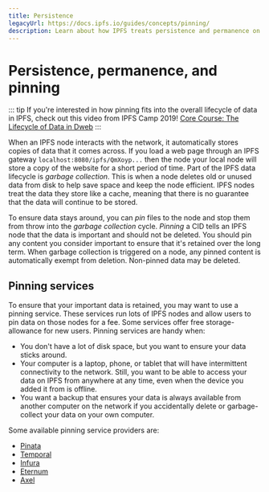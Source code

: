```yaml
---
title: Persistence
legacyUrl: https://docs.ipfs.io/guides/concepts/pinning/
description: Learn about how IPFS treats persistence and permanence on the web, and how pinning can help keep data from being discarded.
---
```


# Persistence, permanence, and pinning

::: tip
If you're interested in how pinning fits into the overall lifecycle of data in IPFS, check out this video from IPFS Camp 2019! [Core Course: The Lifecycle of Data in Dweb](https://www.youtube.com/watch?v=fLUq0RkiTBA)
:::

When an IPFS node interacts with the network, it automatically stores copies of data that it comes across. If you load a web page through an IPFS gateway `localhost:8080/ipfs/QmXoyp...` then the node your local node will store a copy of the website for a short period of time. Part of the IPFS data lifecycle is _garbage collection_. This is when a node deletes old or unused data from disk to help save space and keep the node efficient. IPFS nodes treat the data they store like a cache, meaning that there is no guarantee that the data will continue to be stored.

To ensure data stays around, you can _pin_ files to the node and stop them from throw into the _garbage collection_ cycle. _Pinning_ a CID tells an IPFS node that the data is important and should not be deleted. You should pin any content you consider important to ensure that it's retained over the long term. When garbage collection is triggered on a node, any pinned content is automatically exempt from deletion. Non-pinned data may be deleted.

## Pinning services

To ensure that your important data is retained, you may want to use a pinning service. These services run lots of IPFS nodes and allow users to pin data on those nodes for a fee. Some services offer free storage-allowance for new users. Pinning services are handy when:

- You don't have a lot of disk space, but you want to ensure your data sticks around.
- Your computer is a laptop, phone, or tablet that will have intermittent connectivity to the network. Still, you want to be able to access your data on IPFS from anywhere at any time, even when the device you added it from is offline.
- You want a backup that ensures your data is always available from another computer on the network if you accidentally delete or garbage-collect your data on your own computer.

Some available pinning service providers are:

- [Pinata](https://pinata.cloud/)
- [Temporal](https://temporal.cloud/)
- [Infura](https://infura.io/)
- [Eternum](https://www.eternum.io/)
- [Axel](https://www.axel.org/blog/2019/07/23/qa-with-the-developers-of-axel-ipfs/) 
